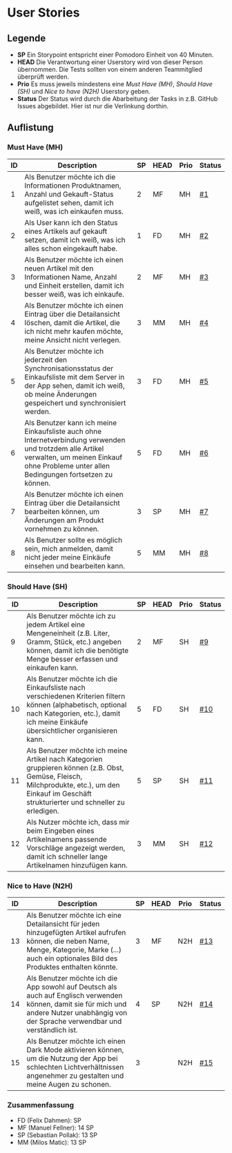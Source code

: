 # User Stories

## Legende

- **SP** Ein Storypoint entspricht einer Pomodoro Einheit von 40 Minuten.
- **HEAD** Die Verantwortung einer Userstory wird von dieser Person übernommen. Die Tests sollten von einem anderen Teammitglied
überprüft werden.
- **Prio** Es muss jeweils mindestens eine *Must Have (MH)*, *Should Have (SH)* und *Nice to have (N2H)* Userstory geben.
- **Status** Der Status wird durch die Abarbeitung der Tasks in z.B. GitHub Issues abgebildet. Hier ist nur die Verlinkung dorthin.

## Auflistung

### Must Have (MH)

| ID   | Description                                                  | SP   | HEAD | Prio | Status                                                       |
| ---- | ------------------------------------------------------------ | ---- | ---- | ---- | ------------------------------------------------------------ |
| 1    | Als Benutzer möchte ich die Informationen Produktnamen, Anzahl und Gekauft-Status aufgelistet sehen, damit ich weiß, was ich einkaufen muss. | 2    | MF   | MH   | [#1](https://github.com/TGM-HIT/syt5-gek1051-mobile-application-fmms_shoppinglist/issues/3) |
| 2    | Als User kann ich den Status eines Artikels auf gekauft setzen, damit ich weiß, was ich alles schon eingekauft habe. | 1    | FD   | MH   | [#2](https://github.com/TGM-HIT/syt5-gek1051-mobile-application-fmms_shoppinglist/issues/4) |
| 3    | Als Benutzer möchte ich einen neuen Artikel mit den Informationen Name, Anzahl und Einheit erstellen, damit ich besser weiß, was ich einkaufe. | 2    | MF   | MH   | [#3](https://github.com/TGM-HIT/syt5-gek1051-mobile-application-fmms_shoppinglist/issues/5) |
| 4    | Als Benutzer möchte ich einen Eintrag über die Detailansicht löschen, damit die Artikel, die ich nicht mehr kaufen möchte, meine Ansicht nicht verlegen. | 3    | MM   | MH   | [#4](https://github.com/TGM-HIT/syt5-gek1051-mobile-application-fmms_shoppinglist/issues/6) |
| 5    | Als Benutzer möchte ich jederzeit den Synchronisationsstatus der Einkaufsliste mit dem Server in der App sehen, damit ich weiß, ob meine Änderungen gespeichert und synchronisiert werden. | 3    | FD   | MH   | [#5](https://github.com/TGM-HIT/syt5-gek1051-mobile-application-fmms_shoppinglist/issues/14) |
| 6    | Als Benutzer kann ich meine Einkaufsliste auch ohne Internetverbindung verwenden und trotzdem alle Artikel verwalten, um meinen Einkauf ohne Probleme unter allen Bedingungen fortsetzen zu können. | 5    | FD   | MH   | [#6](https://github.com/TGM-HIT/syt5-gek1051-mobile-application-fmms_shoppinglist/issues/16) |
| 7    | Als Benutzer möchte ich einen Eintrag über die Detailansicht bearbeiten können, um Änderungen am Produkt vornehmen zu können. | 3    | SP   | MH   | [#7](https://github.com/TGM-HIT/syt5-gek1051-mobile-application-fmms_shoppinglist/issues/7) |
| 8    | Als Benutzer sollte es möglich sein, mich anmelden, damit nicht jeder meine Einkäufe einsehen und bearbeiten kann. | 5    | MM   | MH   | [#8](https://github.com/TGM-HIT/syt5-gek1051-mobile-application-fmms_shoppinglist/issues/8) |

### Should Have (SH)

| ID  | Description                                                                                                                                                                                       | SP  | HEAD | Prio | Status                                                                                        |
| --- | ------------------------------------------------------------------------------------------------------------------------------------------------------------------------------------------------- | --- | ---- | ---- | --------------------------------------------------------------------------------------------- |
| 9   | Als Benutzer möchte ich zu jedem Artikel eine Mengeneinheit (z.B. Liter, Gramm, Stück, etc.) angeben können, damit ich die benötigte Menge besser erfassen und einkaufen kann.                    | 2   | MF   | SH   | [#9](https://github.com/TGM-HIT/syt5-gek1051-mobile-application-fmms_shoppinglist/issues/9)   |
| 10  | Als Benutzer möchte ich die Einkaufsliste nach verschiedenen Kriterien filtern können (alphabetisch, optional nach Kategorien, etc.), damit ich meine Einkäufe übersichtlicher organisieren kann. | 5   | FD   | SH   | [#10](https://github.com/TGM-HIT/syt5-gek1051-mobile-application-fmms_shoppinglist/issues/10) |
| 11  | Als Benutzer möchte ich meine Artikel nach Kategorien gruppieren können (z.B. Obst, Gemüse, Fleisch, Milchprodukte, etc.), um den Einkauf im Geschäft strukturierter und schneller zu erledigen.  | 5   | SP   | SH   | [#11](https://github.com/TGM-HIT/syt5-gek1051-mobile-application-fmms_shoppinglist/issues/11) |
| 12  | Als Nutzer möchte ich, dass mir beim Eingeben eines Artikelnamens passende Vorschläge angezeigt werden, damit ich schneller lange Artikelnamen hinzufügen kann.                                   | 3   | MM   | SH   | [#12](https://github.com/TGM-HIT/syt5-gek1051-mobile-application-fmms_shoppinglist/issues/15) |

### Nice to Have (N2H)

| ID   | Description                                                  | SP   | HEAD | Prio | Status                                                       |
| ---- | ------------------------------------------------------------ | ---- | ---- | ---- | ------------------------------------------------------------ |
| 13   | Als Benutzer möchte ich eine Detailansicht für jeden hinzugefügten Artikel aufrufen können, die neben Name, Menge, Kategorie, Marke (...) auch ein optionales Bild des Produktes enthalten könnte. | 3    | MF   | N2H  | [#13](https://github.com/TGM-HIT/syt5-gek1051-mobile-application-fmms_shoppinglist/issues/12) |
| 14   | Als Benutzer möchte ich die App sowohl auf Deutsch als auch auf Englisch verwenden können, damit sie für mich und andere Nutzer unabhängig von der Sprache verwendbar und verständlich ist. | 4    | SP   | N2H  | [#14](https://github.com/TGM-HIT/syt5-gek1051-mobile-application-fmms_shoppinglist/issues/13) |
| 15   | Als Benutzer möchte ich einen Dark Mode aktivieren können, um die Nutzung der App bei schlechten Lichtverhältnissen angenehmer zu gestalten und meine Augen zu schonen. | 3    |      | N2H  | [#15](https://github.com/TGM-HIT/syt5-gek1051-mobile-application-fmms_shoppinglist/issues/17) |


### Zusammenfassung

- FD (Felix Dahmen):  SP
- MF (Manuel Fellner): 14 SP
- SP (Sebastian Pollak): 13 SP
- MM (Milos Matic): 13 SP

